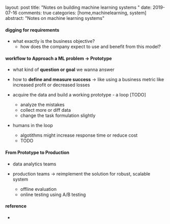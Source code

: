 layout: post
title: "Notes on building machine learning systems " 
date: 2019-07-16
comments: true
categories: [home,machinelearning, system]
abstract: "Notes on machine learning systems"


#### digging for requirements 
* what exactly is the business objective?  
  - how does the company expect to use and benefit from this model?  



#### workflow to Approach a ML problem -> Prototype 
* what kind of **question or goal** we wanna answer  

* how to **define and measure success** -> like using a business metric like increased profit or decreased losses  

* acquire the data and build a working prototype  - a loop [TODO] 
  - analyze the mistakes 
  - collect more or diff data 
  - change the task formulation slightly  

* humans in the loop 
  - algotithms might increase response time or reduce cost 
  - TODO 

#### From Prototype to Production 
* data analytics teams 
* production teams -> reimplement the solution for robust, scalable system 

  - offline evaluation 
  - online testing using A/B testing 


#### reference 
* 